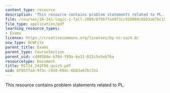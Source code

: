 ```yaml
---
content_type: resource
description: 'This resource contains problem statements related to PL. '
file: /courses/24-241-logic-i-fall-2009/6f05ffa49f3cc91009dc6bb3a67bc151_MIT24_241F09_quiz5.pdf
file_type: application/pdf
learning_resource_types:
- Exams
license: https://creativecommons.org/licenses/by-nc-sa/4.0/
ocw_type: OCWFile
parent_title: Exams
parent_type: CourseSection
parent_uid: cd4858de-b76d-f89a-6a31-022c5e5eb76a
resourcetype: Document
title: MIT24_241F09_quiz5.pdf
uid: 6f05ffa4-9f3c-c910-09dc-6bb3a67bc151
---
```

This resource contains problem statements related to PL. 